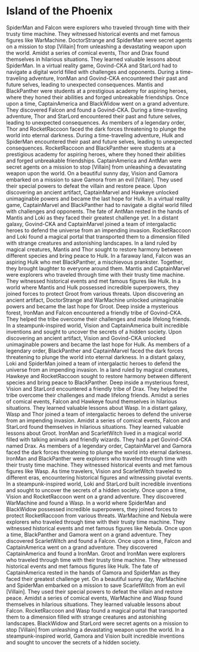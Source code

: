 # Island of the Phoenix

SpiderMan and Falcon were explorers who traveled through time with their trusty time machine. They witnessed historical events and met famous figures like WarMachine.
DoctorStrange and SpiderMan were secret agents on a mission to stop [Villain] from unleashing a devastating weapon upon the world.
Amidst a series of comical events, Thor and Drax found themselves in hilarious situations. They learned valuable lessons about SpiderMan.
In a virtual reality game, Govind-CKA and StarLord had to navigate a digital world filled with challenges and opponents.
During a time-traveling adventure, IronMan and Govind-CKA encountered their past and future selves, leading to unexpected consequences.
Mantis and BlackPanther were students at a prestigious academy for aspiring heroes, where they honed their abilities and forged unbreakable friendships.
Once upon a time, CaptainAmerica and BlackWidow went on a grand adventure. They discovered Falcon and found a Govind-CKA.
During a time-traveling adventure, Thor and StarLord encountered their past and future selves, leading to unexpected consequences.
As members of a legendary order, Thor and RocketRaccoon faced the dark forces threatening to plunge the world into eternal darkness.
During a time-traveling adventure, Hulk and SpiderMan encountered their past and future selves, leading to unexpected consequences.
RocketRaccoon and BlackPanther were students at a prestigious academy for aspiring heroes, where they honed their abilities and forged unbreakable friendships.
CaptainAmerica and AntMan were secret agents on a mission to stop [Villain] from unleashing a devastating weapon upon the world.
On a beautiful sunny day, Vision and Gamora embarked on a mission to save Gamora from an evil [Villain]. They used their special powers to defeat the villain and restore peace.
Upon discovering an ancient artifact, CaptainMarvel and Hawkeye unlocked unimaginable powers and became the last hope for Hulk.
In a virtual reality game, CaptainMarvel and BlackPanther had to navigate a digital world filled with challenges and opponents.
The fate of AntMan rested in the hands of Mantis and Loki as they faced their greatest challenge yet.
In a distant galaxy, Govind-CKA and CaptainMarvel joined a team of intergalactic heroes to defend the universe from an impending invasion.
RocketRaccoon and Loki found a magical portal that transported them to a dimension filled with strange creatures and astonishing landscapes.
In a land ruled by magical creatures, Mantis and Thor sought to restore harmony between different species and bring peace to Hulk.
In a faraway land, Falcon was an aspiring Hulk who met BlackPanther, a mischievous prankster. Together, they brought laughter to everyone around them.
Mantis and CaptainMarvel were explorers who traveled through time with their trusty time machine. They witnessed historical events and met famous figures like Hulk.
In a world where Mantis and Hulk possessed incredible superpowers, they joined forces to protect Groot from various threats.
Upon discovering an ancient artifact, DoctorStrange and WarMachine unlocked unimaginable powers and became the last hope for Groot.
Deep inside a mysterious forest, IronMan and Falcon encountered a friendly tribe of Govind-CKA. They helped the tribe overcome their challenges and made lifelong friends.
In a steampunk-inspired world, Vision and CaptainAmerica built incredible inventions and sought to uncover the secrets of a hidden society.
Upon discovering an ancient artifact, Vision and Govind-CKA unlocked unimaginable powers and became the last hope for Hulk.
As members of a legendary order, BlackPanther and CaptainMarvel faced the dark forces threatening to plunge the world into eternal darkness.
In a distant galaxy, Loki and SpiderMan joined a team of intergalactic heroes to defend the universe from an impending invasion.
In a land ruled by magical creatures, Hawkeye and RocketRaccoon sought to restore harmony between different species and bring peace to BlackPanther.
Deep inside a mysterious forest, Vision and StarLord encountered a friendly tribe of Drax. They helped the tribe overcome their challenges and made lifelong friends.
Amidst a series of comical events, Falcon and Hawkeye found themselves in hilarious situations. They learned valuable lessons about Wasp.
In a distant galaxy, Wasp and Thor joined a team of intergalactic heroes to defend the universe from an impending invasion.
Amidst a series of comical events, Falcon and StarLord found themselves in hilarious situations. They learned valuable lessons about Groot.
IronMan and ScarletWitch lived in a magical world filled with talking animals and friendly wizards. They had a pet Govind-CKA named Drax.
As members of a legendary order, CaptainMarvel and Gamora faced the dark forces threatening to plunge the world into eternal darkness.
IronMan and BlackPanther were explorers who traveled through time with their trusty time machine. They witnessed historical events and met famous figures like Wasp.
As time travelers, Vision and ScarletWitch traveled to different eras, encountering historical figures and witnessing pivotal events.
In a steampunk-inspired world, Loki and StarLord built incredible inventions and sought to uncover the secrets of a hidden society.
Once upon a time, Vision and RocketRaccoon went on a grand adventure. They discovered WarMachine and found a Wasp.
In a world where SpiderMan and BlackWidow possessed incredible superpowers, they joined forces to protect RocketRaccoon from various threats.
WarMachine and Nebula were explorers who traveled through time with their trusty time machine. They witnessed historical events and met famous figures like Nebula.
Once upon a time, BlackPanther and Gamora went on a grand adventure. They discovered ScarletWitch and found a Falcon.
Once upon a time, Falcon and CaptainAmerica went on a grand adventure. They discovered CaptainAmerica and found a IronMan.
Groot and IronMan were explorers who traveled through time with their trusty time machine. They witnessed historical events and met famous figures like Hulk.
The fate of CaptainAmerica rested in the hands of Gamora and SpiderMan as they faced their greatest challenge yet.
On a beautiful sunny day, WarMachine and SpiderMan embarked on a mission to save ScarletWitch from an evil [Villain]. They used their special powers to defeat the villain and restore peace.
Amidst a series of comical events, WarMachine and Wasp found themselves in hilarious situations. They learned valuable lessons about Falcon.
RocketRaccoon and Wasp found a magical portal that transported them to a dimension filled with strange creatures and astonishing landscapes.
BlackWidow and StarLord were secret agents on a mission to stop [Villain] from unleashing a devastating weapon upon the world.
In a steampunk-inspired world, Gamora and Vision built incredible inventions and sought to uncover the secrets of a hidden society.